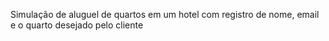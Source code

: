 Simulação de aluguel de quartos em um hotel com registro de nome, email e o quarto desejado pelo cliente
